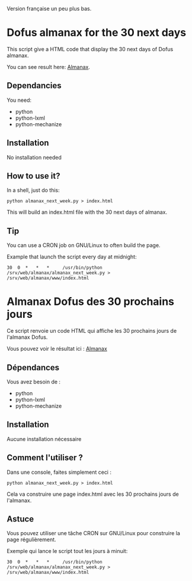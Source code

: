 Version française un peu plus bas.

# Dofus almanax for the 30 next days

This script give a HTML code that display the 30 next days of Dofus almanax.

You can see result here: [Almanax](http://almanax.depotoi.re "Have a look to the result").

## Dependancies

You need:

  * python
  * python-lxml
  * python-mechanize

## Installation

No installation needed

## How to use it?

In a shell, just do this:

    python almanax_next_week.py > index.html

This will build an index.html file with the 30 next days of almanax.

## Tip

You can use a CRON job on GNU/Linux to often build the page.

Example that launch the script every day at midnight:

    30  0  *   *   *     /usr/bin/python /srv/web/almanax/almanax_next_week.py > /srv/web/almanax/www/index.html

# Almanax Dofus des 30 prochains jours

Ce script renvoie un code HTML qui affiche les 30 prochains jours de l'almanax Dofus.

Vous pouvez voir le résultat ici : [Almanax](http://almanax.depotoi.re "Apercevoir le résultat")

## Dépendances

Vous avez besoin de : 

  * python
  * python-lxml
  * python-mechanize

## Installation

Aucune installation nécessaire

## Comment l'utiliser ?

Dans une console, faites simplement ceci : 

    python almanax_next_week.py > index.html

Cela va construire une page index.html avec les 30 prochains jours de l'almanax.

## Astuce

Vous pouvez utiliser une tâche CRON sur GNU/Linux pour construire la page régulièrement.

Exemple qui lance le script tout les jours à minuit:

    30  0  *   *   *     /usr/bin/python /srv/web/almanax/almanax_next_week.py > /srv/web/almanax/www/index.html

